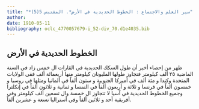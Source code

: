 ```yaml
---
title: "*سير العلم والاجتماع : الخطوط الحديدية في الأرض*. المقتبس 5(5)"
author: 
date: 1910-05-11
bibliography: oclc_4770057679-i_52-div_70.d1e4035.bib
---
```




##  الخطوط الحديدية في الأرض 


 ظهر من إحصاء أخير أن طول السكك الحديدية في القارات ال  خمس  زاد في السنة الماضية  ٢٥  ألف  كيلومتر فتجاوز طولها المليونان كيلومتر منها  أربعمائة  ألف  فقي الولايات المتحدة وكندا و  مئة  ألف  في أميركا الجنوبية و  ستون  ألفاً في ألمانيا ومثلها في روسيا و  خمسون  ألفاً في فرنسا و  ثلاثة  و  أربعون  ألفاً في النمسا و  ثمانية  و  ثلاثون  ألفاً في إنكلترا وجميع الخطوط   الحديدية في آسيا لا تتجاوز ال  خمسة  وال  تسعين  ألف  كيلومتر وفي أفريقية  أحد  و  ثلاثين  ألفاً وفي أستراليا  تسعة  و  عشرين  ألفاً. 
